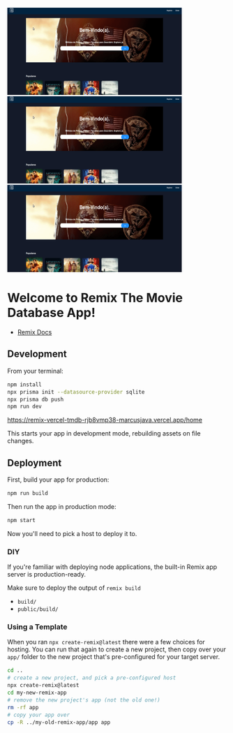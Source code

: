 <img src="app/assets/tmdb-remix1.gif" width=400 height=200/><img src="app/assets/tmdb-remix1.gif" width=400 height=200/><img src="app/assets/tmdb-remix1.gif" width=400 height=200/>

# Welcome to Remix The Movie Database App!

- [Remix Docs](https://remix.run/docs)

## Development

From your terminal:

```sh
npm install
npx prisma init --datasource-provider sqlite
npx prisma db push
npm run dev
```

https://remix-vercel-tmdb-rjb8vmp38-marcusjava.vercel.app/home

This starts your app in development mode, rebuilding assets on file changes.

## Deployment

First, build your app for production:

```sh
npm run build
```

Then run the app in production mode:

```sh
npm start
```

Now you'll need to pick a host to deploy it to.

### DIY

If you're familiar with deploying node applications, the built-in Remix app server is production-ready.

Make sure to deploy the output of `remix build`

- `build/`
- `public/build/`

### Using a Template

When you ran `npx create-remix@latest` there were a few choices for hosting. You can run that again to create a new project, then copy over your `app/` folder to the new project that's pre-configured for your target server.

```sh
cd ..
# create a new project, and pick a pre-configured host
npx create-remix@latest
cd my-new-remix-app
# remove the new project's app (not the old one!)
rm -rf app
# copy your app over
cp -R ../my-old-remix-app/app app
```

